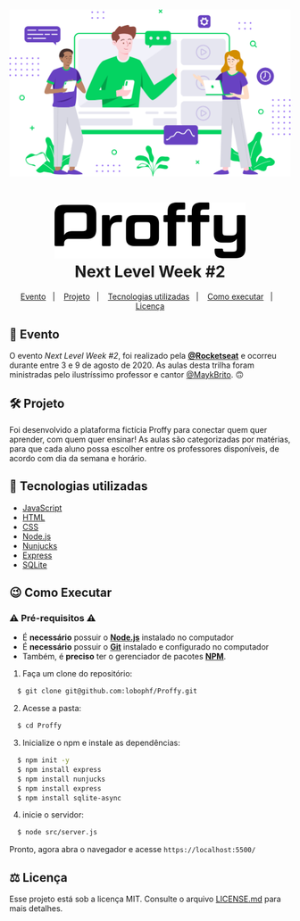 <h1 align="center">
    <img alt="backgroundImg" src="https://raw.githubusercontent.com/lobophf/Proffy/c6be17fb89a4a5a68d07d5f87ae565513d445d54/public/images/landing.svg" height="300px">
</h1> 

<h1 align="center">
    <img alt="Proffy" src="https://raw.githubusercontent.com/lobophf/Proffy/19f41c0697df063af1acfb520b57f02d73ff1976/public/images/logo2.svg" height="100px" />
    <br>Next Level Week #2<br/>
</h1> 

<p align="center">
  <a href="#calendar-evento">Evento</a>&nbsp;&nbsp;&nbsp;|&nbsp;&nbsp;&nbsp;
  <a href="#hammer_and_wrench-projeto">Projeto</a>&nbsp;&nbsp;&nbsp;|&nbsp;&nbsp;&nbsp;
  <a href="#rocket-tecnologias-utilizadas">Tecnologias utilizadas</a>&nbsp;&nbsp;&nbsp;|&nbsp;&nbsp;&nbsp;
  <a href="#wink-como-executar">Como executar</a>&nbsp;&nbsp;&nbsp;|&nbsp;&nbsp;&nbsp;
  <a href="#balance_scale-licença">Licença</a>
</p>

## :calendar: Evento
O evento *Next Level Week #2*, foi realizado pela **[@Rocketseat](https://github.com/Rocketseat)** e ocorreu durante entre 3 e 9 de agosto de 2020. As aulas desta trilha foram ministradas pelo ilustríssimo professor e cantor [@MaykBrito](https://github.com/maykbrito/). :upside_down_face:
## :hammer_and_wrench: Projeto
Foi desenvolvido a plataforma fictícia Proffy para conectar quem quer aprender, com quem quer ensinar! As aulas são categorizadas por matérias, para que cada aluno possa escolher entre os professores disponíveis, de acordo com dia da semana e horário.

## :rocket: Tecnologias utilizadas

- [JavaScript](https://www.javascript.com/)
- [HTML](https://www.w3schools.com/html/)
- [CSS](https://www.w3.org/Style/CSS/Overview.en.html)
- [Node.js](https://nodejs.org/en/)
- [Nunjucks](https://mozilla.github.io/nunjucks/)
- [Express](https://expressjs.com/)
- [SQLite](https://www.sqlite.org/index.html)

## :wink: Como Executar

### :warning: Pré-requisitos :warning:

  - É **necessário** possuir o **[Node.js](https://nodejs.org/en/)** instalado no computador
  - É **necessário** possuir o **[Git](https://git-scm.com/)** instalado e configurado no computador
  - Também, é **preciso** ter o gerenciador de pacotes **[NPM](https://www.npmjs.com/)**.

1. Faça um clone do repositório:
```sh
  $ git clone git@github.com:lobophf/Proffy.git
```

2. Acesse a pasta:
```sh
  $ cd Proffy
```

3. Inicialize o npm e instale as dependências:
```sh
  $ npm init -y
  $ npm install express
  $ npm install nunjucks
  $ npm install express
  $ npm install sqlite-async
```

4. inicie o servidor:
```sh
  $ node src/server.js
```
Pronto, agora abra o navegador e acesse `https://localhost:5500/`


## :balance_scale: Licença
Esse projeto está sob a licença MIT. Consulte o arquivo [LICENSE.md](./LICENSE) para mais detalhes.
